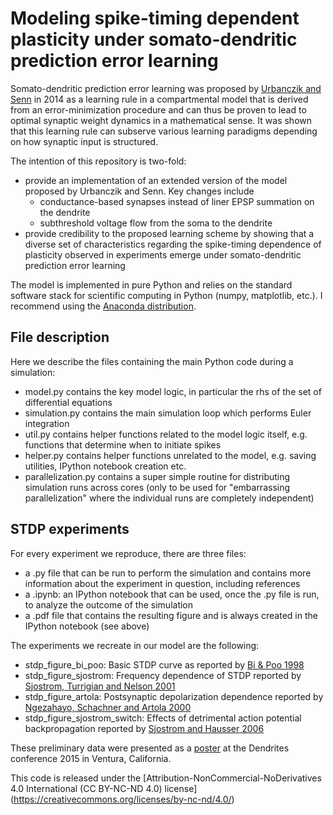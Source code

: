 # Modeling spike-timing dependent plasticity under somato-dendritic prediction error learning

Somato-dendritic prediction error learning was proposed by [Urbanczik and Senn](http://www.ncbi.nlm.nih.gov/pubmed/24507189) in 2014 as a learning rule in a compartmental model that is derived from an error-minimization procedure and can thus be proven to lead to optimal synaptic weight dynamics in a mathematical sense. It was shown that this learning rule can subserve various learning paradigms depending on how synaptic input is structured. 

The intention of this repository is two-fold:
* provide an implementation of an extended version of the model proposed by Urbanczik and Senn. Key changes include
  * conductance-based synapses instead of liner EPSP summation on the dendrite
  * subthreshold voltage flow from the soma to the dendrite
* provide credibility to the proposed learning scheme by showing that a diverse set of characteristics regarding the spike-timing dependence of plasticity observed in experiments emerge under somato-dendritic prediction error learning

The model is implemented in pure Python and relies on the standard software stack for scientific computing in Python (numpy, matplotlib, etc.). I recommend using the [Anaconda distribution](https://store.continuum.io/cshop/anaconda/).

## File description
Here we describe the files containing the main Python code during a simulation:
* model.py contains the key model logic, in particular the rhs of the set of differential equations
* simulation.py contains the main simulation loop which performs Euler integration
* util.py contains helper functions related to the model logic itself, e.g. functions that determine when to initiate spikes
* helper.py contains helper functions unrelated to the model, e.g. saving utilities, IPython notebook creation etc.
* parallelization.py contains a super simple routine for distributing simulation runs across cores (only to be used for "embarrassing parallelization" where the individual runs are completely independent)

## STDP experiments
For every experiment we reproduce, there are three files: 
* a .py file that can be run to perform the simulation and contains more information about the experiment in question, including references
* a .ipynb: an IPython notebook that can be used, once the .py file is run, to analyze the outcome of the simulation
* a .pdf file that contains the resulting figure and is always created in the IPython notebook (see above)

The experiments we recreate in our model are the following:
* stdp_figure_bi_poo: Basic STDP curve as reported by [Bi & Poo 1998](http://www.ncbi.nlm.nih.gov/pubmed/9852584)
* stdp_figure_sjostrom: Frequency dependence of STDP reported by [Sjostrom, Turrigian and Nelson 2001](http://www.ncbi.nlm.nih.gov/pubmed/11754844)
* stdp_figure_artola: Postsynaptic depolarization dependence reported by [Ngezahayo, Schachner and Artola 2000](http://www.ncbi.nlm.nih.gov/pubmed/10729325)
* stdp_figure_sjostrom_switch: Effects of detrimental action potential backpropagation reported by [Sjostrom and Hausser 2006](http://www.ncbi.nlm.nih.gov/pubmed/16846857)

These preliminary data were presented as a [poster](http://dspicher.github.io/pages/dendrites15.html) at the Dendrites conference 2015 in Ventura, California.

This code is released under the [Attribution-NonCommercial-NoDerivatives 4.0 International (CC BY-NC-ND 4.0) license]
(https://creativecommons.org/licenses/by-nc-nd/4.0/)
